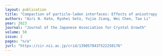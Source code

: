 ```yaml
---
layout: publication
title: "Compaction of particle-laden interfaces: Effects of anisotropy and surface roughness of particles"
authors: "Airi N. Kato, Ryohei Seto, Yujie Jiang, Wei Chen, Tao Li"
year: 2023
journal: "Journal of the Japanese Association for Crystal Growth"
volume: 50
issue: 2
pages: "n/a"
jurl: "https://cir.nii.ac.jp/crid/1390578437522258176"
---
```

